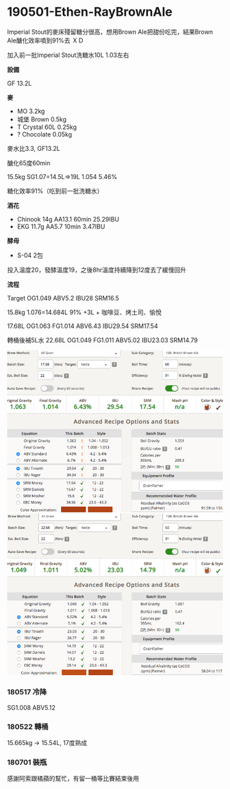 # 190501-Ethen-RayBrownAle

Imperial Stout的麥床殘留糖分很高，想用Brown Ale把甜份吃完，結果Brown Ale醣化效率噴到91%去 ＸＤ

加入前一批Imperial Stout洗糖水10L 1.03左右

**設備**

GF 13.2L

**麥**

* MO 3.2kg
* 城堡 Brown 0.5kg
* T Crystal 60L 0.25kg
* ? Chocolate 0.05kg

麥水比3.3, GF13.2L

醣化65度60min

15.5kg SG1.07=14.5L=>19L 1.054 5.46%

糖化效率91%（吃到前一批洗糖水）

**酒花**

* Chinook 14g AA13.1 60min 25.29IBU
* EKG 11.7g AA5.7 10min 3.47IBU

**酵母**

* S-04 2包

投入溫度20，發酵溫度19，之後8hr溫度持續降到12度去了緩慢回升

**流程**

Target OG1.049 ABV5.2 IBU28 SRM16.5

15.8kg 1.076=14.684L 91% +3L + 咖啡豆、烤土司、愉悅

17.68L OG1.063 FG1.014 ABV6.43 IBU29.54 SRM17.54

轉桶後補5L水 22.68L OG1.049 FG1.011 ABV5.02 IBU23.03 SRM14.79

![](../img/test168.png)
![](../img/test169.png)

### 180517 冷降

SG1.008 ABV5.12

### 180522 轉桶

15.665kg -> 15.54L, 17度熟成

### 180701 裝瓶

感謝阿索跟橘蘋的幫忙，有留一桶等比賽結束後用